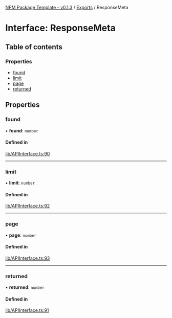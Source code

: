 [NPM Package Template - v0.1.3](../README.md) / [Exports](../modules.md) / ResponseMeta

# Interface: ResponseMeta

## Table of contents

### Properties

- [found](ResponseMeta.md#found)
- [limit](ResponseMeta.md#limit)
- [page](ResponseMeta.md#page)
- [returned](ResponseMeta.md#returned)

## Properties

### found

• **found**: `number`

#### Defined in

[lib/APIInterface.ts:90](https://github.com/Viriatto/marketaux-api/blob/ec162d3/src/lib/APIInterface.ts#L90)

___

### limit

• **limit**: `number`

#### Defined in

[lib/APIInterface.ts:92](https://github.com/Viriatto/marketaux-api/blob/ec162d3/src/lib/APIInterface.ts#L92)

___

### page

• **page**: `number`

#### Defined in

[lib/APIInterface.ts:93](https://github.com/Viriatto/marketaux-api/blob/ec162d3/src/lib/APIInterface.ts#L93)

___

### returned

• **returned**: `number`

#### Defined in

[lib/APIInterface.ts:91](https://github.com/Viriatto/marketaux-api/blob/ec162d3/src/lib/APIInterface.ts#L91)
